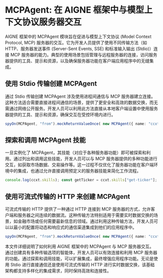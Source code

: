 # MCPAgent: 在 AIGNE 框架中与模型上下文协议服务器交互

AIGNE 框架中的 MCPAgent 模块旨在促进与模型上下文协议 (Model Context Protocol, MCP) 服务器的交互。它为开发人员提供了使用不同传输方法（如 HTTP、服务器发送事件 (Server-Sent Events, SSE) 和标准输入输出 (Stdio)）连接 MCP 服务器的能力。典型的使用场景包括管理与远程服务器的连接，访问服务器提供的工具、提示和资源，以及确保服务器功能在客户端应用程序中的无缝集成。

## 使用 Stdio 传输创建 MCPAgent

通过 Stdio 传输创建 MCPAgent 涉及使用进程间通信与 MCP 服务器建立连接。这种方法适合需要直接进程间通信的场景，提供了更安全和高效的数据交换，而无需通过网络公开服务。开发人员可以利用此方法直接从本地客户端设置中使用服务器提供的工具、提示和资源，确保交互在受控环境内进行。

```ts file="/Users/chao/Projects/blocklet/aigne-framework/docs-examples/test/concepts/mcp-agent.test.ts" region="example-agent-basic-create-agent"
spyOn(MCPAgent, "from").mockReturnValueOnce( new MCPAgent({ name: "ccxt", client: mock() as unknown as MCPAgent["client"], skills: [ FunctionAgent.from({ name: "get-ticker", process: () => ({}), }), ], }), ); const ccxt = await MCPAgent.from({ command: "npx", args: ["-y", "@mcpfun/mcp-server-ccxt"], }); console.log(ccxt.skills); const getTicker = ccxt.skills["get-ticker"]; assert(getTicker);
```

## 探索和调用 MCPAgent 技能

一旦实例化了 MCPAgent，其技能（对应于各种服务器功能）即可被探索和利用。通过列出和调用这些技能，开发人员可以与 MCP 服务器提供的多种功能进行交互，如获取市场数据、交易操作等。这一过程不仅优化了服务器功能在客户端环境中的集成，也通过允许直接调用预定义的服务器技能来简化工作流程。

```ts file="/Users/chao/Projects/blocklet/aigne-framework/docs-examples/test/concepts/mcp-agent.test.ts" region="example-agent-basic-explore-skills"
console.log(ccxt.skills); const getTicker = ccxt.skills["get-ticker"]; assert(getTicker); const result = await getTicker.invoke({ exchange: "coinbase", symbol: "ABT/USD" }); console.log(result);
```

## 使用可流式传输的 HTTP 来创建 MCPAgent

可流式传输的 HTTP 提供了一种通过 HTTP 连接到 MCP 服务器的方式，允许客户端和服务器之间连续的数据流。这种传输方法特别适用于需要实时数据交换的场景，如金融市场或任何需要最新信息的领域。通过利用这种传输方法，开发人员可以以最小的配置将动态和响应式的通信渠道集成到他们的应用程序中。

```ts file="/Users/chao/Projects/blocklet/aigne-framework/docs-examples/test/concepts/mcp-agent.test.ts" region="example-agent-streamable-http-create-agent"
spyOn(MCPAgent, "from").mockReturnValueOnce( new MCPAgent({ name: "ccxt", client: mock() as unknown as MCPAgent["client"], skills: [ FunctionAgent.from({ name: "get-ticker", process: () => ({}), }), ], }), ); const ccxt = await MCPAgent.from({ url: "http://api.example.com/mcp", transport: "streamableHttp", });
```

本文件详细说明了如何利用 AIGNE 框架中的 MCPAgent 与 MCP 服务器交互。通过创建具有多种传输选项的智能体，开发人员可以有效连接和利用 MCP 服务器的功能。通过探索和调用技能，可以扩展集成，最终增强应用程序功能。无论是使用 Stdio 进行直接通信还是使用可流式传输的 HTTP 进行实时数据交换，该基础架构都支持多样化的集成需求，同时保持高效和连接性。